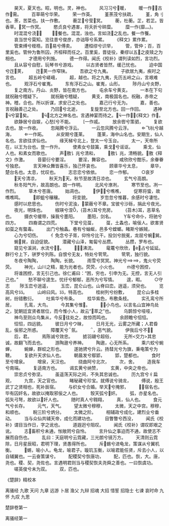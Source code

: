 <!-- { "loadSidebar": true } -->
　　昊天，夏天也。昭，明也。灵，神也。
　　风习习兮暖，
　　暖一作，古作需。
　　百草萌兮华荣。
　　荣一作英。
　　堇荼茂兮扶疏，
　　堇，角刂也。荼，苦菜也。扶一作敷。
　　蘅芷兮莹冥。
　　蘅，杜蘅。芷，若芷。皆香草。冥一作冥。
　　愍贞良兮遇害，将夭折兮碎糜。
　　糜一作{靡灬}。
　　时混混兮浇，
　　，餐也。混混，浊也。言如浇之乱也。餐一作餮。
　　哀当世兮莫知。览往昔兮俊彦，亦诎辱兮系累。
　　《释文》累作累。
　　管束缚兮桎梏，百易兮傅卖。
　　遭桓缪兮识举，
　　管，管仲；百，百里奚也。管仲为鲁所囚，齐桓释而任之。百里奚，晋徒役，秦缪以五之皮赎之为相也。
　　才德用兮列施。
　　德一作得。闻氏《校补》谓列读如烈，言功烈。
　　且从容兮自慰，玩琴书兮游戏。
　　以古贤者皆然，缓己忧也。
　　迫中国兮迮荚，
　　迮荚一作窄陕。
　　吾欲之兮九夷。
　　子欲居九夷，疾时之言也。
　　超五岭兮嵯峨，
　　超，越也。将之九夷，先历五岭之山，言艰难也。
　　观浮石兮崔嵬。
　　东有浮石之山。崔嵬，山形。
　　陟丹山兮炎野，
　　复之南方。丹山、炎野，皆在南方也。
　　屯余车兮黄支。
　　一本在下句就祝融兮稽疑下。
　　就祝融兮稽疑，
　　黄支，南极国名也。祝融，赤帝之神。稽，合也。所以折谋，求安己之处也。
　　嘉己行兮无为。
　　嘉，善也。言祝融善己之处。
　　乃回兮北逝，
　　复旋至北方也。回一作回。
　　遇神兮宴矣。
　　，北方之神名也。言遇神宴而待之。一作，《释文》作。
　　欲静居兮自娱，心愁兮不能。
　　一作戚。
　　放余辔兮策驷，
　　复欲去也。放一作收。
　　忽飚腾兮浮云。
　　一云忽风腾兮云浮。
　　飞杭兮越海，
　　一作跖。
　　从安期兮蓬莱。
　　蓬莱，海中山名也。安期生，仙人名也。言欲往求仙也。
　　缘天梯兮北上，登太一兮玉台。
　　太一，天帝所在，以王为台也。登一作升。
　　使素女兮鼓簧，乘戈兮谣讴。
　　乘戈，仙人也。和素女而歌也。
　　声敫讠兆兮清和，
　　敫讠兆，清畅貌。敫《释文》作激。
　　音晏衍兮要淫。
　　要淫，舞容也。
　　咸欣欣兮酣乐，余眷眷兮独悲。
　　言天神众舞皆喜乐，独己怀哀也。
　　顾章华兮太息，
　　章华，楚台名也。太息，忧叹也。
　　志恋恋兮依依。
　　恋一作郁。
　　○哀岁
　　天兮清凉，
　　秋天为天。秋节至故清日凉也。
　　玄气兮高朗。
　　秋冬阳气升，故高朗也。朗一作明。
　　北风兮潦冽，
　　寒节至也。冽一作烈。
　　草木兮苍唐。
　　始凋也。
　　伊兮噍噍，
　　促寒将蛰，故噍噍鸣。
　　即蛆兮穰穰。
　　将变貌。
　　岁忽忽兮惟暮，余感时兮凄怆。
　　感时以悲思也。
　　伤时兮泥浊，蒙蔽兮不章。宝彼兮沙砾，捐此兮夜光。
　　夜光，明珠也。
　　椒瑛兮涅，{苔木}耳兮充房。
　　{苔木}耳，恶草名也。
　　摄衣兮缓带，操我兮墨阳。
　　墨阳，剑名。
　　车兮命仆，将驰兮四方。
　　四裔谓之四荒。
　　下堂兮见虿，
　　虿，土螽也，喻佞人。欲害贤如虿之有螫毒。
　　出门兮触螽。巷有兮蚰蜒，邑多兮螳螂。睹斯兮嫉贼，
　　心为兮切伤。
　　亻免念兮子胥，仰怜兮比干。投剑兮脱冕，龙屈兮蜿巽。
　　蜿巽，自迫促貌。
　　潜藏兮山泽，匍匐兮丛攒。
　　丛攒，罗布也。
　　窥见兮溪涧，水流兮。
　　，沸流。
　　鼋鼍兮欣欣，占兮延延。群行兮上下，骈罗兮列陈。自恨兮无友，特处兮茕茕。
　　茕茕，独行貌。
　　冬夜兮陶陶，
　　陶陶，长貌。
　　雨雪兮冥冥。神光兮，鬼火兮荧荧。
　　神光，山川之精，能为光者也。荧荧，小火也。
　　德兮困控，
　　将谁困控，言无引己也。徐仁甫曰：“困，穷也，引申为无。无控，言无人引己也。”
　　愁不聊兮遑生。忧纡兮郁郁，恶所为兮写情。
　　遑，暇。
　　○守志
　　陟玉峦兮逍遥，
　　玉峦，昆仑山也。山脊曰峦。逍遥，须臾也。
　　览高风兮。
　　山岭曰风。，特高也。
　　桂树列兮纷敷，
　　昆仑山多桂树，纷错敷衍。
　　吐紫华兮布条。
　　桂华紫色，布敷条枝。
　　实孔鸾兮所居，
　　孔鸾，大鸟。
　　今其集兮惟。
　　，小鸟也。以言名山宜神鸟处之，犹朝廷宜贤者居位，而今惟小人，故云“萃之”也。
　　乌鹊惊兮哑哑，
　　神鸟至则众鸟集从，今反往处之，故惊而鸣也。
　　余顾瞻兮怊怊。
　　怊怊，四远貌。
　　彼日月兮ウ昧，
　　日月无光，云雾之所藏；人君昏乱，佞邪之所惑。
　　障覆天兮氛。
　　，恶气貌。
　　伊我后兮不，
　　后，君。
　　焉陈诚兮效忠。
　　摅羽翮兮超俗，
　　无所<交力>其忠诚，故翻飞而去也。
　　游陶遨兮养神。
　　陶遨，心无所系。
　　乘六蛟兮蜿蝉，
　　蜿蝉，群蛟之形也。
　　遂驰骋兮升云。扬彗光兮为旗，秉电策兮为鞭。
　　复欲升天求仙人也。
　　朝晨发兮鄢郢，
　　郢，楚都也。
　　食时至兮增泉。
　　增泉，天汉也。
　　绕曲阿兮北次，
　　次，舍。
　　造我车兮南端。
　　复适南方也。
　　谒玄黄兮纳赞，
　　玄黄，中央之帝也。
　　崇忠贞兮弥坚。
　　虽遥荡天际之间，不失其忠诚也。
　　历九宫兮彳扁观，
　　九宫，天之官也。
　　睹秘藏兮珍宝。就傅说兮骑龙，
　　傅说，殷王武丁之贤相也，死补辰宿。
　　与织女兮合婚。举天兮掩邪，
　　，宿名也。毕有囚奸名，故欲以掩取邪佞之人也。
　　彀天弧兮奸。
　　弧，亦星名也。弧矢弓弩，故欲以奸人也。
　　随时真人兮翱翔，
　　真，仙人也。
　　食元气兮长存。
　　元气，天气。
　　望太微兮穆穆，
　　太微，天之中宫。穆穆，和顺也。
　　睨三阶兮炳分。
　　太微之阶。
　　相辅政兮成化，建烈业兮垂动。
　　当与众仙共辅天帝，成化而建功也。
　　目瞥瞥兮西没，
　　闻氏《校补》谓目当作日，字之讹也。
　　道遐迥兮阻叹。
　　闻氏《校补》谓叹即艰之讹。
　　志畜积兮未通，怅敞罔兮自怜。
　　言升仙之事迫而不通，故使志不展而自伤也。
　　乱曰：天庭明兮云霓藏，三光朗兮镜万方。
　　天清则云霓除，日月星辰昭，君明下理，贤愚得所也。
　　斥蜴兮进龟龙，策谋从兮翼机衡。
　　蜴，喻小人。龟龙，喻君子。璇玑玉衡，以喻君能任贤，斥去小人，以自辅翼也。一云奋策谋兮。
　　配稷契兮恢唐功，
　　配，匹也。恢，大。唐，尧也。稷、契，尧佐也。言遇明君则当与稷契恢夫尧舜之善也。一曰恢虞功。
　　嗟英俊兮未为双。
　　双，匹也。

《楚辞》精校本 

离骚经 九歌 天问 九章 远游 卜居 渔父 九辩 招魂 大招 惜誓 招隐士 七谏 哀时命 九怀 九叹 九思

楚辞卷第一

离骚经第一 


